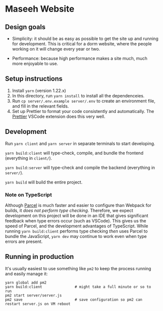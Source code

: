 # Maseeh Website

## Design goals

- Simplicity: it should be as easy as possible to get the site up and running
  for development. This is critical for a dorm website, where the people
  working on it will change every year or two.

- Performance: because high performance makes a site much, much more enjoyable to use.

## Setup instructions

1. Install `yarn` (version 1.22.x)
2. In this directory, run `yarn install` to install all the dependenceies.
3. Run `cp server/.env.example server/.env` to create an environment file, and fill in the relevant fields.
4. Set up Prettier to format your code consistently and automatically. The
   [Prettier](https://marketplace.visualstudio.com/items?itemName=esbenp.prettier-vscode) VSCode extension does this very well.

## Development

Run `yarn client` and `yarn server` in separate terminals to start developing.

`yarn build:client` will type-check, compile, and bundle the frontend (everything in `client/`).

`yarn build:server` will type-check and compile the backend (everything in `server/`).

`yarn build` will build the entire project.

### Note on TypeScript

Although [Parcel](https://parceljs.org/) is much faster and easier to configure than Webpack for
builds, it _does not perform type checking_. Therefore, we expect development on this project will
be done in an IDE that gives significant feedback when type errors occur (such as VSCode). This
gives us the speed of Parcel, and the development advantages of TypeScript. While running
`yarn build:client` performs type checking _then_ uses Parcel to bundle the JavaScript, `yarn dev`
may continue to work even when type errors are present.

## Running in production

It's usually easiest to use something like `pm2` to keep the process running and easily manage it:

```
yarn global add pm2
yarn build:client               # might take a full minute or so to run
pm2 start server/server.js
pm2 save                        # save configuration so pm2 can restart server.js on VM reboot
```
